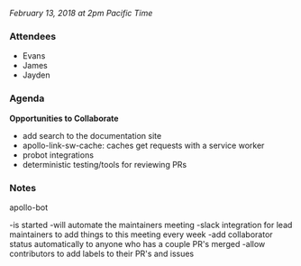 *February 13, 2018 at 2pm Pacific Time*

### Attendees

- Evans
- James
- Jayden

### Agenda

**Opportunities to Collaborate**

- add search to the documentation site
- apollo-link-sw-cache: caches get requests with a service worker
- probot integrations
- deterministic testing/tools for reviewing PRs

### Notes

apollo-bot

-is started
-will automate the maintainers meeting
-slack integration for lead maintainers to add things to this meeting every week
-add collaborator status automatically to anyone who has a couple PR's merged
-allow contributors to add labels to their PR's and issues

